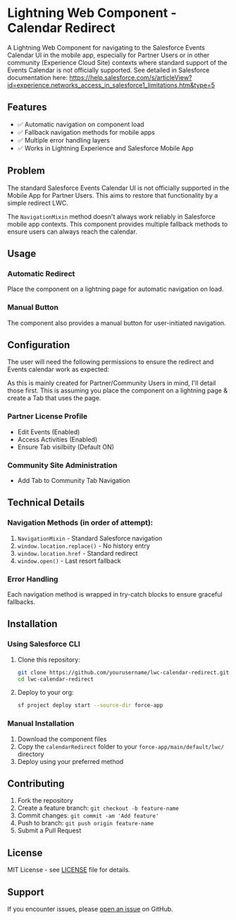 # Lightning Web Component - Calendar Redirect

A Lightning Web Component for navigating to the Salesforce Events Calendar UI in the mobile app, especially for Partner Users or in other community (Experience Cloud Site) contexts where standard support of the Events Calendar is not officially supported. See detailed in Salesforce documentation here: https://help.salesforce.com/s/articleView?id=experience.networks_access_in_salesforce1_limitations.htm&type=5

## Features

- ✅ Automatic navigation on component load
- ✅ Fallback navigation methods for mobile apps
- ✅ Multiple error handling layers
- ✅ Works in Lightning Experience and Salesforce Mobile App

## Problem

The standard Salesforce Events Calendar UI is not officially supported in the Mobile App for Partner Users. This aims to restore that functionality by a simple redirect LWC. 

The `NavigationMixin` method doesn't always work reliably in Salesforce mobile app contexts. This component provides multiple fallback methods to ensure users can always reach the calendar.

## Usage

### Automatic Redirect
Place the component on a lightning page for automatic navigation on load.

### Manual Button
The component also provides a manual button for user-initiated navigation.

## Configuration

The user will need the following permissions to ensure the redirect and Events calendar work as expected:

As this is mainly created for Partner/Community Users in mind, I'll detail those first. This is assuming you place the component on a lightning page & create a Tab that uses the page.

### Partner License Profile
- Edit Events (Enabled)
- Access Activities (Enabled)
- Ensure Tab visilbiity (Default ON)

### Community Site Administration
- Add Tab to Community Tab Navigation

## Technical Details

### Navigation Methods (in order of attempt):
1. `NavigationMixin` - Standard Salesforce navigation
2. `window.location.replace()` - No history entry
3. `window.location.href` - Standard redirect
4. `window.open()` - Last resort fallback

### Error Handling
Each navigation method is wrapped in try-catch blocks to ensure graceful fallbacks.

## Installation

### Using Salesforce CLI

1. Clone this repository:
   ```bash
   git clone https://github.com/yourusername/lwc-calendar-redirect.git
   cd lwc-calendar-redirect
   ```

2. Deploy to your org:
   ```bash
   sf project deploy start --source-dir force-app
   ```

### Manual Installation

1. Download the component files
2. Copy the `calendarRedirect` folder to your `force-app/main/default/lwc/` directory
3. Deploy using your preferred method

## Contributing

1. Fork the repository
2. Create a feature branch: `git checkout -b feature-name`
3. Commit changes: `git commit -am 'Add feature'`
4. Push to branch: `git push origin feature-name`
5. Submit a Pull Request

## License

MIT License - see [LICENSE](LICENSE) file for details.

## Support

If you encounter issues, please [open an issue](https://github.com/yourusername/lwc-calendar-redirect/issues) on GitHub.
